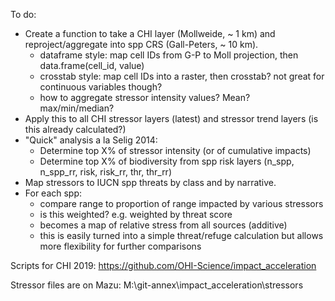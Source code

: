 To do:

* Create a function to take a CHI layer (Mollweide, ~ 1 km) and reproject/aggregate into spp CRS (Gall-Peters, ~ 10 km).
    * dataframe style: map cell IDs from G-P to Moll projection, then data.frame(cell_id, value)
    * crosstab style: map cell IDs into a raster, then crosstab? not great for continuous variables though?
    * how to aggregate stressor intensity values?  Mean? max/min/median?
* Apply this to all CHI stressor layers (latest) and stressor trend layers (is this already calculated?)
* "Quick" analysis a la Selig 2014:
    * Determine top X% of stressor intensity (or of cumulative impacts)
    * Determine top X% of biodiversity from spp risk layers (n_spp, n_spp_rr, risk, risk_rr, thr, thr_rr)
* Map stressors to IUCN spp threats by class and by narrative.
* For each spp:
    * compare range to proportion of range impacted by various stressors
    * is this weighted? e.g. weighted by threat score
    * becomes a map of relative stress from all sources (additive)
    * this is easily turned into a simple threat/refuge calculation but allows more flexibility for further comparisons
    
Scripts for CHI 2019: https://github.com/OHI-Science/impact_acceleration

Stressor files are on Mazu: M:\git-annex\impact_acceleration\stressors